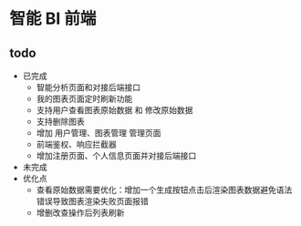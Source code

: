 # 智能 BI 前端

## todo

* 已完成
  * 智能分析页面和对接后端接口
  * 我的图表页面定时刷新功能
  * 支持用户查看图表原始数据 和 修改原始数据
  * 支持删除图表
  * 增加 用户管理、图表管理 管理页面
  * 前端鉴权、响应拦截器
  * 增加注册页面、个人信息页面并对接后端接口
* 未完成
* 优化点
  * 查看原始数据需要优化：增加一个生成按钮点击后渲染图表数据避免语法错误导致图表渲染失败页面报错
  * 增删改查操作后列表刷新
